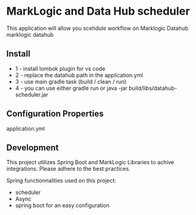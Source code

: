 # MarkLogic and Data Hub scheduler

This application will allow you scehdule workflow on Marklogic Datahub marklogic datahub

## Install

* 1 - install lombok plugin for vs code
* 2 - replace the datahub path in the application.yml
* 3 - use main gradle task (build / clean / run)
* 4 - you can use either gradle run or java -jar build/libs/datahub-scheduler.jar


## Configuration Properties 

application.yml

## Development 
This project utilizes Spring Boot and MarkLogic Libraries to achive integrations. Please adhere to the best practices. 

Spring functionnalities used on this project:
- scheduler
- Async
- spring boot for an easy configuration